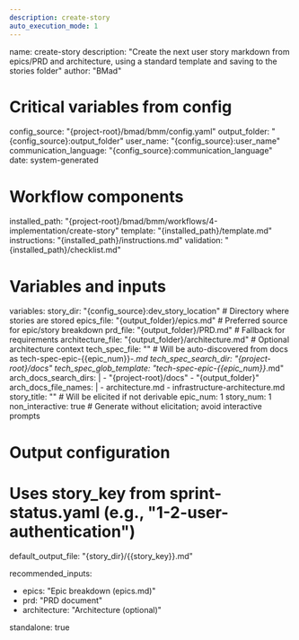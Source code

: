 ```yaml
---
description: create-story
auto_execution_mode: 1
---
```


name: create-story
description: "Create the next user story markdown from epics/PRD and architecture, using a standard template and saving to the stories folder"
author: "BMad"

# Critical variables from config
config_source: "{project-root}/bmad/bmm/config.yaml"
output_folder: "{config_source}:output_folder"
user_name: "{config_source}:user_name"
communication_language: "{config_source}:communication_language"
date: system-generated

# Workflow components
installed_path: "{project-root}/bmad/bmm/workflows/4-implementation/create-story"
template: "{installed_path}/template.md"
instructions: "{installed_path}/instructions.md"
validation: "{installed_path}/checklist.md"

# Variables and inputs
variables:
  story_dir: "{config_source}:dev_story_location" # Directory where stories are stored
  epics_file: "{output_folder}/epics.md" # Preferred source for epic/story breakdown
  prd_file: "{output_folder}/PRD.md" # Fallback for requirements
  architecture_file: "{output_folder}/architecture.md" # Optional architecture context
  tech_spec_file: "" # Will be auto-discovered from docs as tech-spec-epic-{{epic_num}}-*.md
  tech_spec_search_dir: "{project-root}/docs"
  tech_spec_glob_template: "tech-spec-epic-{{epic_num}}*.md"
  arch_docs_search_dirs: |
    - "{project-root}/docs"
    - "{output_folder}"
  arch_docs_file_names: |
    - architecture.md
    - infrastructure-architecture.md
  story_title: "" # Will be elicited if not derivable
  epic_num: 1
  story_num: 1
  non_interactive: true # Generate without elicitation; avoid interactive prompts

# Output configuration
# Uses story_key from sprint-status.yaml (e.g., "1-2-user-authentication")
default_output_file: "{story_dir}/{{story_key}}.md"

recommended_inputs:
  - epics: "Epic breakdown (epics.md)"
  - prd: "PRD document"
  - architecture: "Architecture (optional)"

standalone: true
